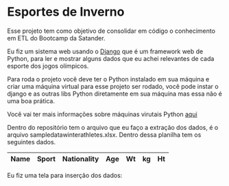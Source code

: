 # Esportes de Inverno
Esse projeto tem como objetivo de consolidar em código o conhecimento em ETL do Bootcamp da Satander.

Eu fiz um sistema web usando o [Django](https://docs.djangoproject.com/en/4.2/) que é um framework web de Python, para ler e mostrar alguns dados que eu achei relevantes de cada esporte dos jogos olímpicos.

Para roda o projeto você deve ter o Python instalado em sua máquina e criar uma máquina virtual para esse projeto ser rodado, você pode instar o django e as outras libs Python diretamente em sua máquina
mas essa não é uma boa prática.

Você vai ter mais informações sobre máquinas virutais Python [aqui](https://docs.python.org/pt-br/3/library/venv.html)

Dentro do repositório tem o arquivo que eu faço a extração dos dados, é o arquivo sampledatawinterathletes.xlsx. Dentro dessa planilha tem os seguintes dados.

|Name |Sport |Nationality |Age |Wt |kg |Ht|
| -------- | ------- |  ------- | ------- | ------- | ------- | ------- |

Eu fiz uma tela para inserção dos dados: